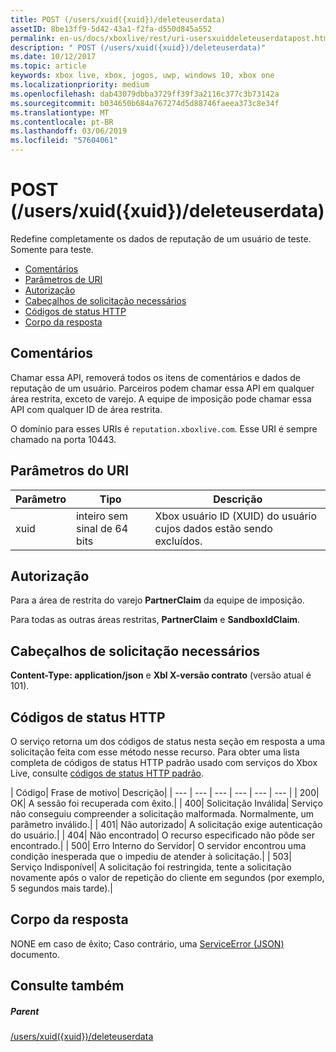 ```yaml
---
title: POST (/users/xuid({xuid})/deleteuserdata)
assetID: 8be13ff9-5d42-43a1-f2fa-d550d845a552
permalink: en-us/docs/xboxlive/rest/uri-usersxuiddeleteuserdatapost.html
description: " POST (/users/xuid({xuid})/deleteuserdata)"
ms.date: 10/12/2017
ms.topic: article
keywords: xbox live, xbox, jogos, uwp, windows 10, xbox one
ms.localizationpriority: medium
ms.openlocfilehash: dab43079dbba3729ff39f3a2116c377c3b73142a
ms.sourcegitcommit: b034650b684a767274d5d88746faeea373c8e34f
ms.translationtype: MT
ms.contentlocale: pt-BR
ms.lasthandoff: 03/06/2019
ms.locfileid: "57604061"
---
```

# <a name="post-usersxuidxuiddeleteuserdata"></a>POST (/users/xuid({xuid})/deleteuserdata)
Redefine completamente os dados de reputação de um usuário de teste. Somente para teste.

  * [Comentários](#ID4EQ)
  * [Parâmetros de URI](#ID4E5)
  * [Autorização](#ID4EJB)
  * [Cabeçalhos de solicitação necessários](#ID4E3B)
  * [Códigos de status HTTP](#ID4EHC)
  * [Corpo da resposta](#ID4EJF)

<a id="ID4EQ"></a>


## <a name="remarks"></a>Comentários

Chamar essa API, removerá todos os itens de comentários e dados de reputação de um usuário. Parceiros podem chamar essa API em qualquer área restrita, exceto de varejo. A equipe de imposição pode chamar essa API com qualquer ID de área restrita.

O domínio para esses URIs é `reputation.xboxlive.com`. Esse URI é sempre chamado na porta 10443.

<a id="ID4E5"></a>


## <a name="uri-parameters"></a>Parâmetros do URI

| Parâmetro| Tipo| Descrição|
| --- | --- | --- |
| xuid| inteiro sem sinal de 64 bits| Xbox usuário ID (XUID) do usuário cujos dados estão sendo excluídos.|

<a id="ID4EJB"></a>


## <a name="authorization"></a>Autorização

Para a área de restrita do varejo **PartnerClaim** da equipe de imposição.

Para todas as outras áreas restritas, **PartnerClaim** e **SandboxIdClaim**.

<a id="ID4E3B"></a>


## <a name="required-request-headers"></a>Cabeçalhos de solicitação necessários

**Content-Type: application/json** e **Xbl X-versão contrato** (versão atual é 101).

<a id="ID4EHC"></a>


## <a name="http-status-codes"></a>Códigos de status HTTP

O serviço retorna um dos códigos de status nesta seção em resposta a uma solicitação feita com esse método nesse recurso. Para obter uma lista completa de códigos de status HTTP padrão usado com serviços do Xbox Live, consulte [códigos de status HTTP padrão](../../additional/httpstatuscodes.md).

| Código| Frase de motivo| Descrição|
| --- | --- | --- | --- | --- | --- |
| 200| OK| A sessão foi recuperada com êxito.|
| 400| Solicitação Inválida| Serviço não conseguiu compreender a solicitação malformada. Normalmente, um parâmetro inválido.|
| 401| Não autorizado| A solicitação exige autenticação do usuário.|
| 404| Não encontrado| O recurso especificado não pôde ser encontrado.|
| 500| Erro Interno do Servidor| O servidor encontrou uma condição inesperada que o impediu de atender à solicitação.|
| 503| Serviço Indisponível| A solicitação foi restringida, tente a solicitação novamente após o valor de repetição do cliente em segundos (por exemplo, 5 segundos mais tarde).|

<a id="ID4EJF"></a>


## <a name="response-body"></a>Corpo da resposta

NONE em caso de êxito; Caso contrário, uma [ServiceError (JSON)](../../json/json-serviceerror.md) documento.

<a id="ID4EWF"></a>


## <a name="see-also"></a>Consulte também

<a id="ID4EYF"></a>


##### <a name="parent"></a>Parent

[/users/xuid({xuid})/deleteuserdata](uri-usersxuiddeleteuserdata.md)
